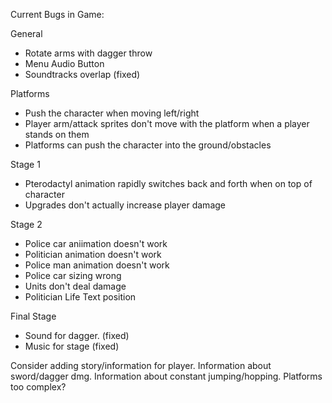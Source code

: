 Current Bugs in Game:

General
- Rotate arms with dagger throw
- Menu Audio Button
- Soundtracks overlap (fixed)

Platforms
- Push the character when moving left/right
- Player arm/attack sprites don't move with the platform when a player stands on them
- Platforms can push the character into the ground/obstacles

Stage 1
- Pterodactyl animation rapidly switches back and forth when on top of character
- Upgrades don't actually increase player damage

Stage 2
- Police car aniimation doesn't work
- Politician animation doesn't work
- Police man animation doesn't work
- Police car sizing wrong
- Units don't deal damage
- Politician Life Text position

Final Stage
- Sound for dagger. (fixed)
- Music for stage (fixed)

Consider adding story/information for player.
Information about sword/dagger dmg.
Information about constant jumping/hopping.
Platforms too complex?

